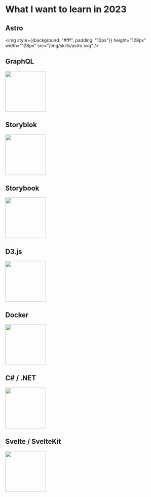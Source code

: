 # What I want to learn in 2023

<div style={{display: 'flex', gap: '50px'}}>
<skill>

## Astro

<img style={{background: "#fff", padding: "10px"}} height="128px" width="128px" src="/img/skills/astro.svg" />

</skill>
<skill>

## GraphQL

<img height="128px" width="128px" src="https://cdn.jsdelivr.net/gh/devicons/devicon/icons/graphql/graphql-plain.svg" />
</skill>

</div>
<div style={{display: 'flex', gap: '50px'}}>
<skill>

## Storyblok

<img height="128px" width="128px" src="/img/skills/storyblok.png" />
</skill>
<skill>

## Storybook

<img height="128px" width="128px" src="https://cdn.jsdelivr.net/gh/devicons/devicon/icons/storybook/storybook-original.svg" />
</skill> 
</div>

<div style={{display: 'flex', gap: '50px'}}>
<skill>

## D3.js

<img height="128px" width="128px" src="https://cdn.jsdelivr.net/gh/devicons/devicon/icons/d3js/d3js-original.svg" />         
</skill>
<skill>

## Docker

<img height="128px" width="128px" src="https://cdn.jsdelivr.net/gh/devicons/devicon/icons/docker/docker-original.svg" />
</skill> 
</div>

<div style={{display: 'flex', gap: '50px'}}>
<skill>

## C# / .NET

<img height="128px" width="128px" src="https://cdn.jsdelivr.net/gh/devicons/devicon/icons/csharp/csharp-original.svg" />         
</skill>
<skill>

## Svelte / SvelteKit

<img height="128px" width="128px" src="https://cdn.jsdelivr.net/gh/devicons/devicon/icons/svelte/svelte-original.svg" />
</skill> 
</div>
